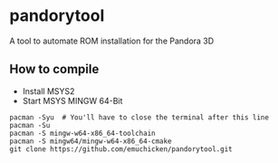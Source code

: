 # pandorytool
A tool to automate ROM installation for the Pandora 3D

## How to compile
- Install MSYS2
- Start MSYS MINGW 64-Bit

```
pacman -Syu  # You'll have to close the terminal after this line
pacman -Su
pacman -S mingw-w64-x86_64-toolchain
pacman -S mingw64/mingw-w64-x86_64-cmake
git clone https://github.com/emuchicken/pandorytool.git
```